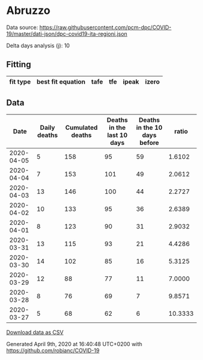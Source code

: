# Abruzzo

Data source: https://raw.githubusercontent.com/pcm-dpc/COVID-19/master/dati-json/dpc-covid19-ita-regioni.json

Delta days analysis (j): 10

## Fitting 
|fit type|best fit equation|tafe|tfe|ipeak|izero|
|-------|-----|--------|------|---|---|

## Data
|Date|Daily deaths|Cumulated deaths|Deaths in the last 10 days|Deaths in the 10 days before|ratio|
|----|----------|-----------|-------|--------------------|-----|
|2020-04-05|5|158|95|59|1.6102|
|2020-04-04|7|153|101|49|2.0612|
|2020-04-03|13|146|100|44|2.2727|
|2020-04-02|10|133|95|36|2.6389|
|2020-04-01|8|123|90|31|2.9032|
|2020-03-31|13|115|93|21|4.4286|
|2020-03-30|14|102|85|16|5.3125|
|2020-03-29|12|88|77|11|7.0000|
|2020-03-28|8|76|69|7|9.8571|
|2020-03-27|5|68|62|6|10.3333|

[Download data as CSV](COVID-19_abruzzo_j10_2020-04-05.csv)

Generated April 9th, 2020 at 16:40:48 UTC+0200 with https://github.com/robianc/COVID-19
